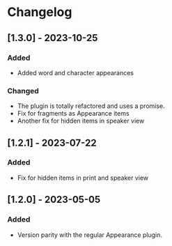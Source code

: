 # Changelog


## [1.3.0] - 2023-10-25
### Added
- Added word and character appearances

### Changed
- The plugin is totally refactored and uses a promise.
- Fix for fragments as Appearance items
- Another fix for hidden items in speaker view

## [1.2.1] - 2023-07-22
### Added
- Fix for hidden items in print and speaker view


## [1.2.0] - 2023-05-05
### Added
- Version parity with the regular Appearance plugin.